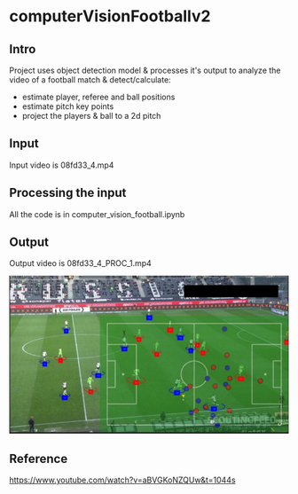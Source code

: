 # computerVisionFootballv2

## Intro
Project uses object detection model & processes it's output to analyze the video of a football match & detect/calculate:

* estimate player, referee and ball positions
* estimate pitch key points
* project the players & ball to a 2d pitch

## Input
Input video is 08fd33_4.mp4

## Processing the input
All the code is in computer_vision_football.ipynb

## Output
Output video is 08fd33_4_PROC_1.mp4

![frame example from the output](./final_view.jpg)

## Reference
https://www.youtube.com/watch?v=aBVGKoNZQUw&t=1044s

